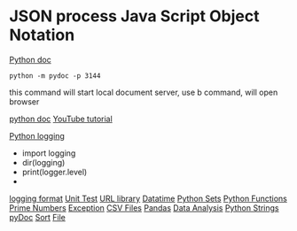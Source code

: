 # JSON process Java Script Object Notation

[Python doc](https://docs.python.org/3/)

```
python -m pydoc -p 3144
```
this command will start local document server, use b command, will open browser

[python doc](http://localhost:314)
[YouTube tutorial](https://www.youtube.com/watch?v=pTT7HMqDnJw)

[Python logging](https://www.youtube.com/watch?v=g8nQ90Hk328)
- import logging
- dir(logging)
- print(logger.level)
- 
[logging format](https://www.python.org)
[Unit Test](https://www.youtube.com/watch?v=1Lfv5tUGsn8)
[URL library](https://www.youtube.com/watch?v=LosIGgon_KM)
[Datatime](https://www.youtube.com/watch?v=RjMbCUpvIgw)
[Python Sets](https://www.youtube.com/watch?v=sBvaPopWOmQ)
[Python Functions](https://www.youtube.com/watch?v=NE97ylAnrz4)
[Prime Numbers](https://www.youtube.com/watch?v=2p3kwF04xcA)
[Exception](https://www.youtube.com/watch?v=nlCKrKGHSSk)
[CSV Files](https://www.youtube.com/watch?v=Xi52tx6phRU)
[Pandas](https://www.youtube.com/watch?v=vmEHCJofslg)
[Data Analysis](https://www.youtube.com/watch?v=a9UrKTVEeZA)
[Python Strings](https://www.youtube.com/watch?v=iAzShkKzpJo)
[pyDoc](https://www.youtube.com/watch?v=URBSvqib0xw)
[Sort](https://www.youtube.com/watch?v=QtwhlHP_tqc)
[File](https://www.youtube.com/watch?v=4mX0uPQFLDU&t=41s)